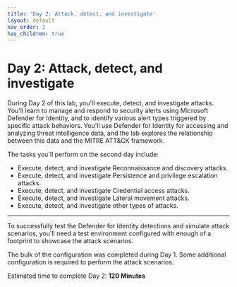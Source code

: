 ```yaml
---
title: 'Day 2: Attack, detect, and investigate'
layout: default
nav_order: 2
has_children: true
---
```


# Day 2: Attack, detect, and investigate

During Day 2 of this lab, you'll execute, detect, and investigate attacks. You'll learn to manage and respond to security alerts using Microsoft Defender for Identity, and to identify various alert types triggered by specific attack behaviors. You'll use Defender for Identity for accessing and analyzing threat intelligence data, and the lab explores the relationship between this data and the MITRE ATT&CK framework.

The tasks you'll perform on the second day include:

- Execute, detect, and investigate Reconnaissance and discovery attacks.
- Execute, detect, and investigate Persistence and privilege escalation attacks.
- Execute, detect, and investigate Credential access attacks.
- Execute, detect, and investigate Lateral movement attacks.
- Execute, detect, and investigate other types of attacks.

---

To successfully test the Defender for Identity detections and simulate attack scenarios, you'll need a test environment configured with enough of a footprint to showcase the attack scenarios. 

The bulk of the configuration was completed during Day 1. Some additional configuration is required to perform the attack scenarios.

Estimated time to complete Day 2:  **120 Minutes**

